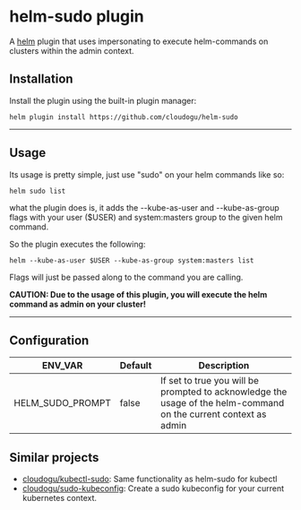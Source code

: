 # helm-sudo plugin

A [helm](https://helm.sh) plugin that uses impersonating to execute helm-commands on clusters within the admin context.

## Installation

Install the plugin using the built-in plugin manager:

```
helm plugin install https://github.com/cloudogu/helm-sudo
``` 

---

## Usage

Its usage is pretty simple, just use "sudo" on your helm commands like so:

```
helm sudo list 
```

what the plugin does is, it adds the --kube-as-user and --kube-as-group flags with your user ($USER) and system:masters group to the given helm command. 

So the plugin executes the following: 

```
helm --kube-as-user $USER --kube-as-group system:masters list
```

Flags will just be passed along to the command you are calling. 

**CAUTION: Due to the usage of this plugin, you will execute the helm command as admin on your cluster!**

---

## Configuration

| ENV_VAR  	|   Default	|   Description	|   
|---	|---	|---	|
|HELM_SUDO_PROMPT|   	false |   If set to true you will be prompted to acknowledge the usage of the helm-command on the current context as admin	|


## Similar projects
* [cloudogu/kubectl-sudo](https://github.com/postfinance/kubectl-sudo): Same functionality as helm-sudo for kubectl
* [cloudogu/sudo-kubeconfig](https://github.com/cloudogu/sudo-kubeconfig): Create a sudo kubeconfig for your current kubernetes context.

